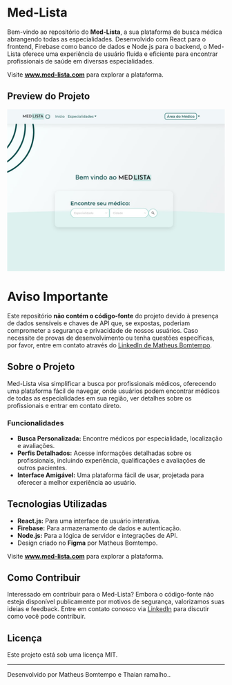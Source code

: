 # Med-Lista

Bem-vindo ao repositório do **Med-Lista**, a sua plataforma de busca médica abrangendo todas as especialidades. Desenvolvido com React para o frontend, Firebase como banco de dados e Node.js para o backend, o Med-Lista oferece uma experiência de usuário fluida e eficiente para encontrar profissionais de saúde em diversas especialidades.

Visite **www.med-lista.com** para explorar a plataforma.

## Preview do Projeto

![Med-Lista Site Preview](medlistascreenshoot.jpg)

# Aviso Importante

Este repositório **não contém o código-fonte** do projeto devido à presença de dados sensíveis e chaves de API que, se expostas, poderiam comprometer a segurança e privacidade de nossos usuários. Caso necessite de provas de desenvolvimento ou tenha questões específicas, por favor, entre em contato através do [LinkedIn de Matheus Bomtempo](https://www.linkedin.com/in/matheus-bomtempo-9b605712a/).

## Sobre o Projeto

Med-Lista visa simplificar a busca por profissionais médicos, oferecendo uma plataforma fácil de navegar, onde usuários podem encontrar médicos de todas as especialidades em sua região, ver detalhes sobre os profissionais e entrar em contato direto.

### Funcionalidades

- **Busca Personalizada:** Encontre médicos por especialidade, localização e avaliações.
- **Perfis Detalhados:** Acesse informações detalhadas sobre os profissionais, incluindo experiência, qualificações e avaliações de outros pacientes.
- **Interface Amigável:** Uma plataforma fácil de usar, projetada para oferecer a melhor experiência ao usuário.

## Tecnologias Utilizadas

- **React.js:** Para uma interface de usuário interativa.
- **Firebase:** Para armazenamento de dados e autenticação.
- **Node.js:** Para a lógica de servidor e integrações de API.
- Design criado no **Figma** por Matheus Bomtempo.

Visite **www.med-lista.com** para explorar a plataforma.

## Como Contribuir

Interessado em contribuir para o Med-Lista? Embora o código-fonte não esteja disponível publicamente por motivos de segurança, valorizamos suas ideias e feedback. Entre em contato conosco via [LinkedIn](https://www.linkedin.com/in/matheus-bomtempo-9b605712a/) para discutir como você pode contribuir.

## Licença

Este projeto está sob uma licença MIT.

---

Desenvolvido por Matheus Bomtempo e Thaian ramalho..
